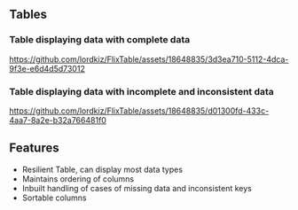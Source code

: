 ## Tables

### Table displaying data with complete data
https://github.com/lordkiz/FlixTable/assets/18648835/3d3ea710-5112-4dca-9f3e-e6d4d5d73012



### Table displaying data with incomplete and inconsistent data
https://github.com/lordkiz/FlixTable/assets/18648835/d01300fd-433c-4aa7-8a2e-b32a766481f0


## Features

- Resilient Table, can display most data types
- Maintains ordering of columns
- Inbuilt handling of cases of missing data and inconsistent keys
- Sortable columns
